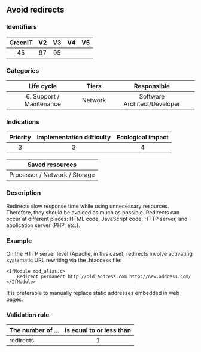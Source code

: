 ## Avoid redirects

### Identifiers

| GreenIT | V2  | V3  | V4  | V5  |
| :-----: | :-: | :-: | :-: | :-: |
|   45    | 97  | 95  |     |     |

### Categories

|        Life cycle        |  Tiers  |         Responsible          |
| :----------------------: | :-----: | :--------------------------: |
| 6. Support / Maintenance | Network | Software Architect/Developer |

### Indications

| Priority | Implementation difficulty | Ecological impact |
| :------: | :-----------------------: | :---------------: |
|    3     |             3             |         4         |

|        Saved resources        |
| :---------------------------: |
| Processor / Network / Storage |

### Description

Redirects slow response time while using unnecessary resources. Therefore, they should be avoided as much as possible. Redirects can occur at different places: HTML code, JavaScript code, HTTP server, and application server (PHP, etc.).

### Example

On the HTTP server level (Apache, in this case), redirects involve activating systematic URL rewriting via the .htaccess file:

```apacheconf
<IfModule mod_alias.c>
    Redirect permanent http://old_address.com http://new.address.com/
</IfModule>
```

It is preferable to manually replace static addresses embedded in web pages.

### Validation rule

| The number of ... | is equal to or less than |
| ----------------- | :----------------------: |
| redirects         |            1             |
